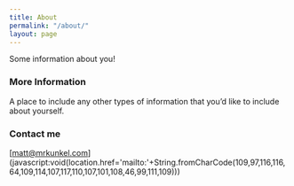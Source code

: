```yaml
---
title: About
permalink: "/about/"
layout: page
---
```


Some information about you!

### More Information

A place to include any other types of information that you’d like to include about yourself.

### Contact me

\[matt@mrkunkel.com\](javascript:void(location.href='mailto:'\+String.fromCharCode(109,97,116,116,64,109,114,107,117,110,107,101,108,46,99,111,109)))